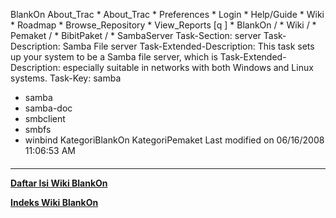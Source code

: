    BlankOn
 About_Trac
    * About_Trac
    * Preferences
    * Login
    * Help/Guide
    * Wiki
    * Roadmap
    * Browse_Repository
    * View_Reports
[q                 ]
    * BlankOn  /
    * Wiki  /
    * Pemaket  /
    * BibitPaket  /
    * SambaServer
Task-Section: server
Task-Description: Samba File server
Task-Extended-Description: This task sets up your system to be a Samba file
server, which is
Task-Extended-Description: especially suitable in networks with both Windows
and Linux systems.
Task-Key: samba
 * samba
 * samba-doc
 * smbclient
 * smbfs
 * winbind
KategoriBlankOn KategoriPemaket
Last modified on 06/16/2008 11:06:53 AM
#### 
    
 
 
 
 
 
---
[**Daftar Isi Wiki BlankOn**](/DaftarIsi/README.md)
 
[**Indeks Wiki BlankOn**](/Indeks.md)
